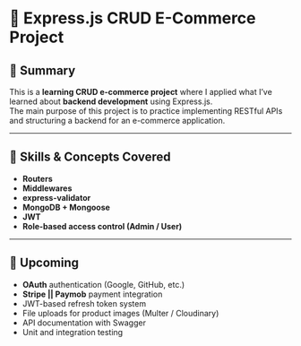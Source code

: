 # 🛒 Express.js CRUD E-Commerce Project

## 📌 Summary

This is a **learning CRUD e-commerce project** where I applied what I’ve learned about **backend development** using Express.js.  
The main purpose of this project is to practice implementing RESTful APIs and structuring a backend for an e-commerce application.

---

## 🧩 Skills & Concepts Covered

- **Routers**
- **Middlewares**
- **express-validator**
- **MongoDB + Mongoose**
- **JWT**
- **Role-based access control (Admin / User)**

---

## 📅 Upcoming

- **OAuth** authentication (Google, GitHub, etc.)
- **Stripe || Paymob** payment integration
- JWT-based refresh token system
- File uploads for product images (Multer / Cloudinary)
- API documentation with Swagger
- Unit and integration testing
